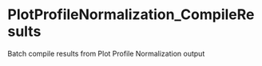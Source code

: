 # PlotProfileNormalization_CompileResults
 Batch compile results from Plot Profile Normalization output
